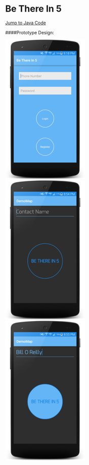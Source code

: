 # Be There In 5

[Jump to Java Code](https://github.com/Henri93/BeThereIn5/tree/master/app/src/main/java/henrygarant/com/demomap)

####Prototype Design:

<img src="https://github.com/Henri93/BeThereIn5/blob/master/screenshots/device-2015-11-17-211827.png" width="50%" height="50%">
<img src="https://github.com/Henri93/BeThereIn5/blob/master/screenshots/device-2015-11-15-205510.png" width="50%" height="50%">
<img src="https://github.com/Henri93/BeThereIn5/blob/master/screenshots/device-2015-11-15-205614.png" width="50%" height="50%">

